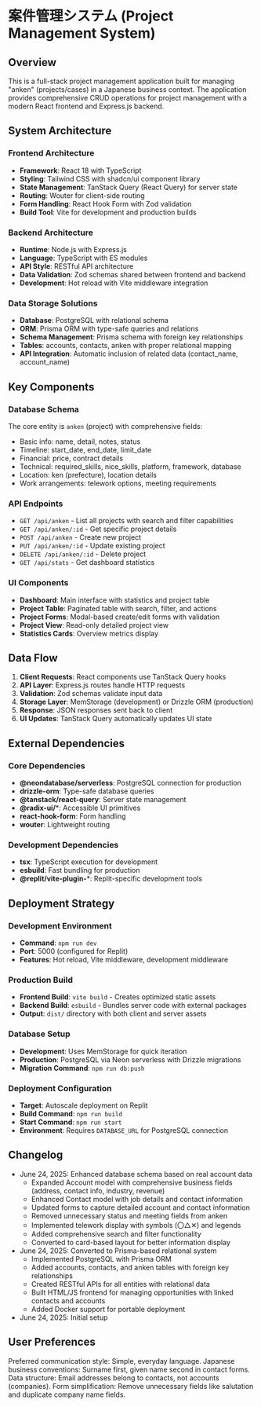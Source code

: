 # 案件管理システム (Project Management System)

## Overview

This is a full-stack project management application built for managing "anken" (projects/cases) in a Japanese business context. The application provides comprehensive CRUD operations for project management with a modern React frontend and Express.js backend.

## System Architecture

### Frontend Architecture
- **Framework**: React 18 with TypeScript
- **Styling**: Tailwind CSS with shadcn/ui component library
- **State Management**: TanStack Query (React Query) for server state
- **Routing**: Wouter for client-side routing
- **Form Handling**: React Hook Form with Zod validation
- **Build Tool**: Vite for development and production builds

### Backend Architecture
- **Runtime**: Node.js with Express.js
- **Language**: TypeScript with ES modules
- **API Style**: RESTful API architecture
- **Data Validation**: Zod schemas shared between frontend and backend
- **Development**: Hot reload with Vite middleware integration

### Data Storage Solutions
- **Database**: PostgreSQL with relational schema
- **ORM**: Prisma ORM with type-safe queries and relations
- **Schema Management**: Prisma schema with foreign key relationships
- **Tables**: accounts, contacts, anken with proper relational mapping
- **API Integration**: Automatic inclusion of related data (contact_name, account_name)

## Key Components

### Database Schema
The core entity is `anken` (project) with comprehensive fields:
- Basic info: name, detail, notes, status
- Timeline: start_date, end_date, limit_date
- Financial: price, contract details
- Technical: required_skills, nice_skills, platform, framework, database
- Location: ken (prefecture), location details
- Work arrangements: telework options, meeting requirements

### API Endpoints
- `GET /api/anken` - List all projects with search and filter capabilities
- `GET /api/anken/:id` - Get specific project details
- `POST /api/anken` - Create new project
- `PUT /api/anken/:id` - Update existing project
- `DELETE /api/anken/:id` - Delete project
- `GET /api/stats` - Get dashboard statistics

### UI Components
- **Dashboard**: Main interface with statistics and project table
- **Project Table**: Paginated table with search, filter, and actions
- **Project Forms**: Modal-based create/edit forms with validation
- **Project View**: Read-only detailed project view
- **Statistics Cards**: Overview metrics display

## Data Flow

1. **Client Requests**: React components use TanStack Query hooks
2. **API Layer**: Express.js routes handle HTTP requests
3. **Validation**: Zod schemas validate input data
4. **Storage Layer**: MemStorage (development) or Drizzle ORM (production)
5. **Response**: JSON responses sent back to client
6. **UI Updates**: TanStack Query automatically updates UI state

## External Dependencies

### Core Dependencies
- **@neondatabase/serverless**: PostgreSQL connection for production
- **drizzle-orm**: Type-safe database queries
- **@tanstack/react-query**: Server state management
- **@radix-ui/***: Accessible UI primitives
- **react-hook-form**: Form handling
- **wouter**: Lightweight routing

### Development Dependencies
- **tsx**: TypeScript execution for development
- **esbuild**: Fast bundling for production
- **@replit/vite-plugin-***: Replit-specific development tools

## Deployment Strategy

### Development Environment
- **Command**: `npm run dev`
- **Port**: 5000 (configured for Replit)
- **Features**: Hot reload, Vite middleware, development middleware

### Production Build
- **Frontend Build**: `vite build` - Creates optimized static assets
- **Backend Build**: `esbuild` - Bundles server code with external packages
- **Output**: `dist/` directory with both client and server assets

### Database Setup
- **Development**: Uses MemStorage for quick iteration
- **Production**: PostgreSQL via Neon serverless with Drizzle migrations
- **Migration Command**: `npm run db:push`

### Deployment Configuration
- **Target**: Autoscale deployment on Replit
- **Build Command**: `npm run build`
- **Start Command**: `npm run start`
- **Environment**: Requires `DATABASE_URL` for PostgreSQL connection

## Changelog
- June 24, 2025: Enhanced database schema based on real account data
  - Expanded Account model with comprehensive business fields (address, contact info, industry, revenue)
  - Enhanced Contact model with job details and contact information
  - Updated forms to capture detailed account and contact information
  - Removed unnecessary status and meeting fields from anken
  - Implemented telework display with symbols (〇△✕) and legends
  - Added comprehensive search and filter functionality
  - Converted to card-based layout for better information display
- June 24, 2025: Converted to Prisma-based relational system
  - Implemented PostgreSQL with Prisma ORM
  - Added accounts, contacts, and anken tables with foreign key relationships
  - Created RESTful APIs for all entities with relational data
  - Built HTML/JS frontend for managing opportunities with linked contacts and accounts
  - Added Docker support for portable deployment
- June 24, 2025: Initial setup

## User Preferences

Preferred communication style: Simple, everyday language.
Japanese business conventions: Surname first, given name second in contact forms.
Data structure: Email addresses belong to contacts, not accounts (companies).
Form simplification: Remove unnecessary fields like salutation and duplicate company name fields.